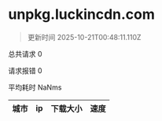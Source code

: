 
  # unpkg.luckincdn.com

  > 更新时间 2025-10-21T00:48:11.110Z
  
  总共请求 0

  请求报错 0

  平均耗时 NaNms

|城市|ip|下载大小|速度|
|-----|----------|---|---|

  